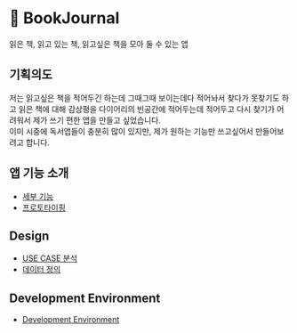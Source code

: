 # &#128217; BookJournal
읽은 책, 읽고 있는 책, 읽고싶은 책을 모아 둘 수 있는 앱

## 기획의도  
저는 읽고싶은 책을 적어두긴 하는데 그때그때 보이는데다 적어놔서 찾다가 못찾기도 하고 읽은 책에 대해 감상평을 다이어리의 빈공간에 적어두는데 적어두고 다시 찾기가 어려워서 제가 쓰기 편한 앱을 만들고 싶었습니다.  
이미 시중에 독서앱들이 충분히 많이 있지만, 제가 원하는 기능만 쓰고싶어서 만들어보려고 합니다.

## 앱 기능 소개
* [세부 기능](https://www.notion.so/0949c539c6504d73872422a5846bf332)
* [프로토타이핑](https://ovenapp.io/project/bHQBH5rG1FxxhiJf0e1dgmXHL6mTrrgz#tpB9X)

## Design
* [USE CASE 분석](https://github.com/aralaa/BookJournal/wiki/USE-CASE-%EB%B6%84%EC%84%9D)
* [데이터 정의](https://github.com/aralaa/BookJournal/wiki/%EB%8D%B0%EC%9D%B4%ED%84%B0-%EC%A0%95%EC%9D%98)

## Development Environment 
* [Development Environment](https://github.com/aralaa/BookJournal/wiki/Development-Environment)
